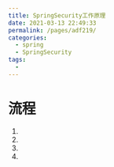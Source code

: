```yaml
---
title: SpringSecurity工作原理
date: 2021-03-13 22:49:33
permalink: /pages/adf219/
categories:
  - spring
  - SpringSecurity
tags:
  - 
---
```

# 流程

1. 

2. 
3.  
4. 